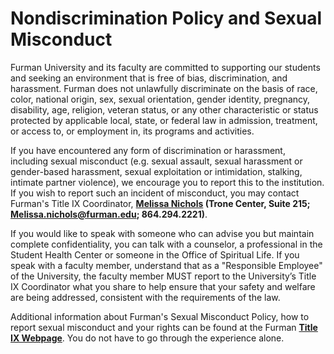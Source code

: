 
# Nondiscrimination Policy and Sexual Misconduct

Furman University and its faculty are committed to supporting our students and seeking an environment that is free of bias, discrimination, and harassment. Furman does not unlawfully discriminate on the basis of race, color, national origin, sex, sexual orientation, gender identity, pregnancy, disability, age, religion, veteran status, or any other characteristic or status protected by applicable local, state, or federal law in admission, treatment, or access to, or employment in, its programs and activities.  


If you have encountered any form of discrimination or harassment, including sexual misconduct (e.g. sexual assault, sexual harassment or gender-based harassment, sexual exploitation or intimidation, stalking, intimate partner violence), we encourage you to report this to the institution. If you wish to report such an incident of misconduct, you may contact Furman's Title IX Coordinator, **[Melissa Nichols](https://www.furman.edu/people/melissa-nichols/) (Trone Center, Suite 215; Melissa.nichols@furman.edu; 864.294.2221)**. 


If you would like to speak with someone who can advise you but maintain complete confidentiality, you can talk with a counselor, a professional in the Student Health Center or someone in the Office of Spiritual Life.  If you speak with a faculty member, understand that as a "Responsible Employee" of the University, the faculty member MUST report to the University’s Title IX Coordinator what you share to help ensure that your safety and welfare are being addressed, consistent with the requirements of the law.  


Additional information about Furman's Sexual Misconduct Policy, how to report sexual misconduct and your rights can be found at the Furman <b><a href="https://www.furman.edu/title-ix/">Title IX Webpage</a></b>.  You do not have to go through the experience alone.
